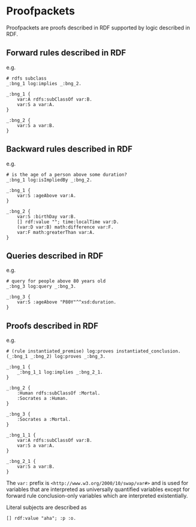 # Proofpackets

Proofpackets are proofs described in RDF supported by logic described in RDF.

## Forward rules described in RDF
e.g.
```sparql
# rdfs subclass
_:bng_1 log:implies _:bng_2.

_:bng_1 {
    var:A rdfs:subClassOf var:B.
    var:S a var:A.
}

_:bng_2 {
    var:S a var:B.
}
```

## Backward rules described in RDF
e.g.
```sparql
# is the age of a person above some duration?
_:bng_1 log:isImpliedBy _:bng_2.

_:bng_1 {
    var:S :ageAbove var:A.
}

_:bng_2 {
    var:S :birthDay var:B.
    [] rdf:value ""; time:localTime var:D.
    (var:D var:B) math:difference var:F.
    var:F math:greaterThan var:A.
}
```

## Queries described in RDF
e.g.
```sparql
# query for people above 80 years old
_:bng_3 log:query _:bng_3.

_:bng_3 {
    var:S :ageAbove "P80Y"^^xsd:duration.
}
```

## Proofs described in RDF
e.g.
```trig
# (rule instantiated_premise) log:proves instantiated_conclusion.
(_:bng_1 _:bng_2) log:proves _:bng_3.

_:bng_1 {
    _:bng_1_1 log:implies _:bng_2_1.
}

_:bng_2 {
    :Human rdfs:subClassOf :Mortal.
    :Socrates a :Human.
}

_:bng_3 {
    :Socrates a :Mortal.
}

_:bng_1_1 {
    var:A rdfs:subClassOf var:B.
    var:S a var:A.
}

_:bng_2_1 {
    var:S a var:B.
}
```

The `var:` prefix is `<http://www.w3.org/2000/10/swap/var#>` and is used for
variables that are interpreted as universally quantified variables except for
forward rule conclusion-only variables which are interpreted existentially.

Literal subjects are described as
```sparql
[] rdf:value "aha"; :p :o.
```
